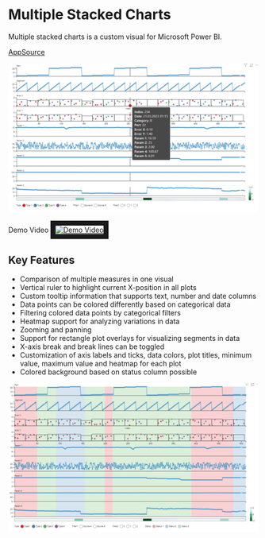 # Multiple Stacked Charts
Multiple stacked charts is a custom visual for Microsoft Power BI. 

[AppSource](https://appsource.microsoft.com/en-us/product/power-bi-visuals/pro2futuregmbh1670847158359.multiple_stacked_charts?exp=ubp8)

![Screenshot](publication/Screenshot1.png)

Demo Video
<a href="http://www.youtube.com/watch?feature=player_embedded&v=aiKneeHipT0" target="_blank">
 <img src="http://img.youtube.com/vi/aiKneeHipT0/mqdefault.jpg" alt="Demo Video" width="384" height="216" border="10" />
</a>
## Key Features
 - Comparison of multiple measures in one visual
 - Vertical ruler to highlight current X-position in all plots
 - Custom tooltip information that supports text, number and date columns
 - Data points can be colored differently based on categorical data
 - Filtering colored data points by categorical filters
 - Heatmap support for analyzing variations in data
 - Zooming and panning
 - Support for rectangle plot overlays for visualizing segments in data
 - X-axis break and break lines can be toggled
 - Customization of axis labels and ticks, data colors, plot titles, minimum value, maximum value and heatmap for each plot
 - Colored background based on status column possible


![Screenshot](publication/Screenshot2.png)
